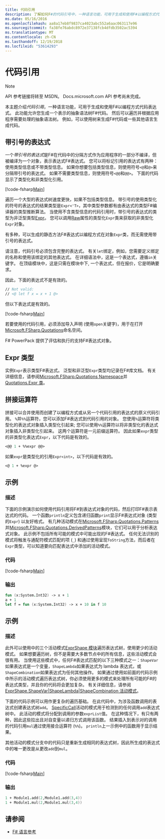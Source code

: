 ```yaml
---
title: 代码引用
description: 了解如何F#的代码引号中，一种语言功能，可用于生成和使用F#以编程方式代码表达式。
ms.date: 05/16/2016
ms.openlocfilehash: aa8a17eb8f9837ca4023abc552a6aac063117e96
ms.sourcegitcommit: fa38fe76abdc8972e37138fcb4dfdb3502ac5394
ms.translationtype: MT
ms.contentlocale: zh-CN
ms.lasthandoff: 12/19/2018
ms.locfileid: "53614293"
---
```

# <a name="code-quotations"></a>代码引用

> [!NOTE]
> API 参考链接将转至 MSDN。  Docs.microsoft.com API 参考尚未完成。

本主题介绍*代码引用*，一种语言功能，可用于生成和使用F#以编程方式代码表达式。 此功能允许您生成一个表示的抽象语法树F#代码。 然后可以遍历并根据应用程序需要处理的抽象语法树。 例如，可以使用树来生成F#代码或一些其他语言生成代码。

## <a name="quoted-expressions"></a>带引号的表达式

一个*带引号的表达式*是F#在代码中的分隔方式作为应用程序的一部分不编译，但被编译为一个对象，表示表达式F#表达式。 您可以将标记引用的表达式有两种： 使用类型信息或不带类型信息。 如果你想要包括类型信息，则使用符号`<@`和`@>`来分隔带引号的表达式。 如果不需要类型信息，则使用符号`<@@`和`@@>`。 下面的代码显示了类型化和非类型化引用。

[!code-fsharp[Main](../../../samples/snippets/fsharp/lang-ref-3/snippet501.fs)]

遍历一个大型的表达式树速度更快，如果不包括类型信息。 带引号的使用类型化的符号的表达式的结果类型是`Expr<'T>`，其中类型参数都有由表达式的类型F#编译器的类型推断算法。 当使用不含类型信息的代码引用时，带引号的表达式的类型为非泛型类型[Expr](https://msdn.microsoft.com/library/ed6a2caf-69d4-45c2-ab97-e9b3be9bce65)。 您可以调用[Raw](https://msdn.microsoft.com/library/47fb94f1-e77f-4c68-aabc-2b0ba40d59c2)属性的类型化`Expr`类来获取的非类型化`Expr`对象。

有多种，可以生成的静态方法F#表达式以编程方式在对象`Expr`类，而无需使用带引号的表达式。

请注意，代码引号必须包含完整的表达式。 有关`let`绑定，例如，您需要定义绑定的名称和使用该绑定的其他表达式。 在详细语法中，这是一个表达式，遵循`in`关键字。 在顶级模块中，这是只需在模块中下, 一个表达式，但在报价，它是明确要求。

因此，下面的表达式不是有效的。

```fsharp
// Not valid:
// <@ let f x = x + 1 @>
```

但以下表达式是有效的。

[!code-fsharp[Main](../../../samples/snippets/fsharp/lang-ref-3/snippet502.fs)]

若要使用的代码引用，必须添加导入声明 (使用`open`关键字)，用于在打开[Microsoft.FSharp.Quotations](https://msdn.microsoft.com/library/e9ce8a3a-e00c-4190-bad5-cce52ee089b2)命名空间。

F# PowerPack 提供了评估和执行的支持F#表达式对象。

## <a name="expr-type"></a>Expr 类型

实例`Expr`表示类型F#表达式。 泛型和非泛型`Expr`类型均记录在F#库文档。 有关详细信息，请参阅[Microsoft.FSharp.Quotations Namespace](https://msdn.microsoft.com/visualfsharpdocs/conceptual/microsoft.fsharp.quotations-namespace-%5bfsharp%5d)并[Quotations.Expr 类](https://msdn.microsoft.com/visualfsharpdocs/conceptual/quotations.expr-class-%5bfsharp%5d)。

## <a name="splicing-operators"></a>拼接运算符

拼接可以合并使用而创建了以编程方式或从另一个代码引用的表达式的原义代码引用。 `%`并`%%`运算符，您可以添加F#表达式到代码引用的对象。 您使用`%`运算符将类型化的表达式对象插入类型化引起来; 您可以使用`%%`运算符以将非类型化的表达式对象插入非类型化引起来。 这两个运算符是一元前缀运算符。 因此如果`expr`类型的非类型化表达式`Expr`，以下代码是有效的。

```fsharp
<@@ 1 + %%expr @@>
```

如果`expr`是类型化的引用`Expr<int>`，以下代码是有效的。

```fsharp
<@ 1 + %expr @>
```

## <a name="example"></a>示例

### <a name="description"></a>描述

下面的示例演示如何使用代码引用将F#到表达式对象的代码，然后打印F#表示表达式的代码。 一个函数`println`定义包含递归函数`print`显示F#表达式对象 (类型的`Expr`) 以友好格式。 有几种活动模式在[Microsoft.FSharp.Quotations.Patterns](https://msdn.microsoft.com/library/093944a9-c752-403a-8983-5fcd5dbf92a4)并[Microsoft.FSharp.Quotations.DerivedPatterns](https://msdn.microsoft.com/library/d2434a6e-ae7b-4f3d-b567-c162938bc9cd)模块，它们可以用于分析表达式对象。 此示例不包括所有可能的模式中可能出现的F#表达式。 任何无法识别的模式将触发与通配符模式匹配的项 (`_`) 和通过使用呈现`ToString`方法，而后者在`Expr`类型，可以知道要向匹配表达式中添加的活动模式。

### <a name="code"></a>代码

[!code-fsharp[Main](../../../samples/snippets/fsharp/lang-ref-3/snippet601.fs)]

### <a name="output"></a>输出

```fsharp
fun (x:System.Int32) -> x + 1
a + 1
let f = fun (x:System.Int32) -> x + 10 in f 10
```

## <a name="example"></a>示例

### <a name="description"></a>描述

此外可以使用中的三个活动模式[ExprShape 模块](https://msdn.microsoft.com/library/7685150e-2432-4d39-9338-57292eff18de)遍历表达式树，使用更少的活动模式。 如果想要遍历树，但不是需要大多数节点中的所有信息，这些活动模式会很有用。 当使用这些模式中，任何F#表达式匹配的以下三种模式之一：`ShapeVar`如果表达式是一个变量，`ShapeLambda`如果表达式为 lambda 表达式，或`ShapeCombination`如果表达式为任何其他操作。 如果通过使用如前面的代码示例中所示的活动模式遍历表达式树，你必须使用更多的模式来处理所有可能的F#的表达式类型，并且你的代码将会更加复杂。 有关详细信息，请参阅[ExprShape.ShapeVar&#124;ShapeLambda&#124;ShapeCombination 活动模式](https://msdn.microsoft.com/visualfsharpdocs/conceptual/exprshape.shapevarhshapelambdahshapecombination-active-pattern-%5bfsharp%5d)。

下面的代码示例可以用作更复杂的遍历基础。 在此代码中，为涉及函数调用的表达式创建表达式树`add`。 [SpecificCall](https://msdn.microsoft.com/library/05a77b21-20fe-4b9a-8e07-aa999538198d)活动的模式用于检测到的任何调用`add`表达式树中。 此活动的模式将分配到调用的参数`exprList`值。 在这种情况下，有只有两种，因此这些拉出且对自变量以递归方式调用该函数。 结果插入到表示对的调用的代码引用`mul`通过使用接合运算符 (`%%`)。 `println`上一示例中的函数用于显示结果。

其他活动的模式分支中的代码只是重新生成相同的表达式树，因此所生成的表达式中的唯一更改是从更改`add`到`mul`。

### <a name="code"></a>代码

[!code-fsharp[Main](../../../samples/snippets/fsharp/lang-ref-3/snippet701.fs)]

### <a name="output"></a>输出

```fsharp
1 + Module1.add(2,Module1.add(3,4))
1 + Module1.mul(2,Module1.mul(3,4))
```

## <a name="see-also"></a>请参阅

- [F# 语言参考](index.md)
